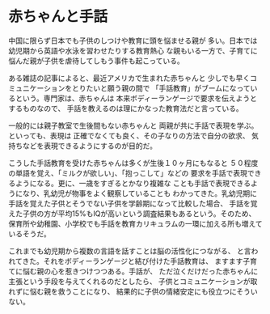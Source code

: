 # 赤ちゃんと手話

中国に限らず日本でも子供のしつけや教育に頭を悩ませる親が
多い。日本では幼児期から英語や水泳を習わせたりする教育熱心
な親もいる一方で、子育てに悩んだ親が子供を虐待してしもう事件も起こっている。

ある雑誌の記事によると、最近アメリカで生まれた赤ちゃんと
少しでも早くコミュニケーションをとりたいと願う親の間で
「手話教育」がブームになっているという。専門家は、赤ちゃんは
本来ボディーランゲージで要求を伝えようとするものなので、
手話を教えるのは理にかなった教育法だと言っている。

一般的には親子教室で生後間もない赤ちゃんと
両親が共に手話で表現を学ぶ。といっても、表現は
正確でなくても良く、その子なりの方法で自分の欲求、
気持ちなどを表現できるようにするのが目的だ。

こうした手話教育を受けた赤ちゃんは多くが生後１０ヶ月にもなると
５０程度の単語を覚え、「ミルクが欲しい」、「抱っこして」などの
要求を手話で表現できるようになる。更に、一歳をすぎるとかなり複雑な
ことも手話で表現できるようになり、乳幼児が物事をよく観察していることも
わかってきた。乳幼児期に手話を覚えた子供とそうでない子供を学齢期になって比較した場合、
手話を覚えた子供の方が平均15%もIQが高いという調査結果もあるという。そのため、
保育所や幼稚園、小学校でも手話を教育カリキュラムの一環に加える所も増えているそうだ。

これまでも幼児期から複数の言語を話すことは脳の活性化につながる、
と言われてきた。それをボディーランゲージと結び付けた手話教育は、
ますます子育てに悩む親の心を惹きつけつつある。手話が、
ただ泣くだけだった赤ちゃんに主張という手段を与えてくれるのだとしたら、
子供とコミュニケーションが取れずに悩む親を救うことになり、
結果的に子供の情緒安定にも役立つにそういない。